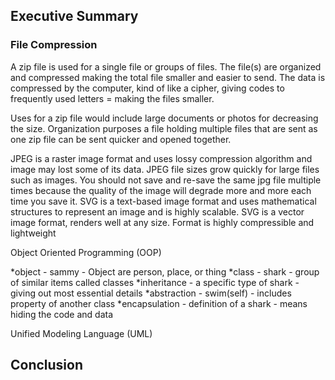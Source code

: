 
## Executive Summary

### File Compression

A zip file is used for a single file or groups of files.  The file(s) are organized and compressed making the total file smaller and easier to send.  The data is compressed by the computer, kind of like a cipher, giving codes to frequently used letters = making the files smaller.

Uses for a zip file would include large documents or photos for decreasing the size.  Organization purposes a file holding multiple files that are sent as one zip file can be sent quicker and opened together.

JPEG is a raster image format and uses lossy compression algorithm and image may lost some of its data. JPEG file sizes grow quickly for large files such as images. You should not save and re-save the same jpg file multiple times because the quality of the image will degrade more and more each time you save it.
SVG is a text-based image format and uses mathematical structures to represent an image and is highly scalable. SVG is a vector image format, renders well at any size. Format is highly compressible and lightweight

Object Oriented Programming (OOP)


*object - sammy - Object are person, place, or thing 
*class - shark -  group of similar items called classes
*inheritance - a specific type of shark - giving out most essential details
*abstraction - swim(self) - includes property of another class
*encapsulation - definition of a shark  - means hiding the code and data


Unified Modeling Language (UML)


## Conclusion
